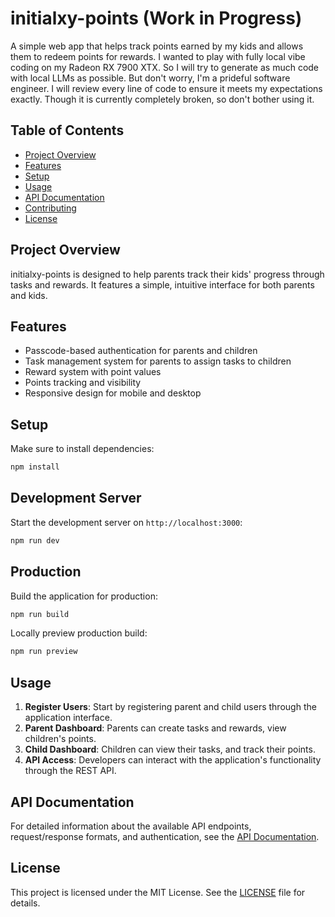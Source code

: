 # initialxy-points (Work in Progress)

A simple web app that helps track points earned by my kids and allows them to redeem points for rewards.
I wanted to play with fully local vibe coding on my Radeon RX 7900 XTX. So I will try to generate as much code with local LLMs as possible. But don't worry, I'm a prideful software engineer. I will review every line of code to ensure it meets my expectations exactly. Though it is currently completely broken, so don't bother using it.

## Table of Contents
- [Project Overview](#project-overview)
- [Features](#features)
- [Setup](#setup)
- [Usage](#usage)
- [API Documentation](#api-documentation)
- [Contributing](#contributing)
- [License](#license)

## Project Overview

initialxy-points is designed to help parents track their kids' progress through tasks and rewards. It features a simple, intuitive interface for both parents and kids.

## Features

- Passcode-based authentication for parents and children
- Task management system for parents to assign tasks to children
- Reward system with point values
- Points tracking and visibility
- Responsive design for mobile and desktop

## Setup

Make sure to install dependencies:

```bash
npm install
```

## Development Server

Start the development server on `http://localhost:3000`:

```bash
npm run dev
```

## Production

Build the application for production:

```bash
npm run build
```

Locally preview production build:

```bash
npm run preview
```

## Usage

1. **Register Users**: Start by registering parent and child users through the application interface.
2. **Parent Dashboard**: Parents can create tasks and rewards, view children's points.
3. **Child Dashboard**: Children can view their tasks, and track their points.
4. **API Access**: Developers can interact with the application's functionality through the REST API.

## API Documentation

For detailed information about the available API endpoints, request/response formats, and authentication, see the [API Documentation](docs/api.md).


## License

This project is licensed under the MIT License. See the [LICENSE](LICENSE) file for details.